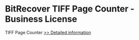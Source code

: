 # BitRecover TIFF Page Counter - Business License
TIFF Page Counter
[>> Detailed information](https://secure.shareit.com/shareit/product.html?productid=301008311&affiliateid=200057808)